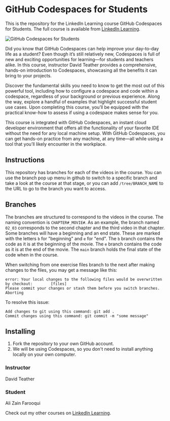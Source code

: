# GitHub Codespaces for Students
This is the repository for the LinkedIn Learning course GitHub Codespaces for Students. The full course is available from [LinkedIn Learning][lil-course-url].

![GitHub Codespaces for Students][lil-thumbnail-url] 

Did you know that GitHub Codespaces can help improve your day-to-day life as a student? Even though it’s still relatively new, Codespaces is full of new and exciting opportunities for learning—for students and teachers alike. In this course, instructor David Teather provides a comprehensive, hands-on introduction to Codespaces, showcasing all the benefits it can bring to your projects.

Discover the fundamental skills you need to know to get the most out of this powerful tool, including how to configure a codespace and code within a codespace, regardless of your background or previous experience. Along the way, explore a handful of examples that highlight successful student use cases. Upon completing this course, you’ll be equipped with the practical know-how to assess if using a codespace makes sense for you.

This course is integrated with GitHub Codespaces, an instant cloud developer environment that offers all the functionality of your favorite IDE without the need for any local machine setup. With GitHub Codespaces, you can get hands-on practice from any machine, at any time—all while using a tool that you’ll likely encounter in the workplace.



## Instructions
This repository has branches for each of the videos in the course. You can use the branch pop up menu in github to switch to a specific branch and take a look at the course at that stage, or you can add `/tree/BRANCH_NAME` to the URL to go to the branch you want to access.

## Branches
The branches are structured to correspond to the videos in the course. The naming convention is `CHAPTER#_MOVIE#`. As an example, the branch named `02_03` corresponds to the second chapter and the third video in that chapter. 
Some branches will have a beginning and an end state. These are marked with the letters `b` for "beginning" and `e` for "end". The `b` branch contains the code as it is at the beginning of the movie. The `e` branch contains the code as it is at the end of the movie. The `main` branch holds the final state of the code when in the course.

When switching from one exercise files branch to the next after making changes to the files, you may get a message like this:

    error: Your local changes to the following files would be overwritten by checkout:        [files]
    Please commit your changes or stash them before you switch branches.
    Aborting

To resolve this issue:
	
    Add changes to git using this command: git add .
	Commit changes using this command: git commit -m "some message"

## Installing
1. Fork the repository to your own GitHub account.
2. We will be using Codespaces, so you don't need to install anything locally on your own computer.


### Instructor

David Teather 
                            
### Student

Ali Zain Farooqui

                            

Check out my other courses on [LinkedIn Learning](https://www.linkedin.com/learning/instructors/david-teather).

[lil-course-url]: https://www.linkedin.com/learning/github-codespaces-for-students?dApp=59033956&leis=LAA
[lil-thumbnail-url]: https://media.licdn.com/dms/image/D560DAQF9CShQ-6q-XQ/learning-public-crop_288_512/0/1684948662603?e=2147483647&v=beta&t=lpjHwnK4H9Tdn-pwbxBjZZVREBfAM_ubBnRiyi654Kw



